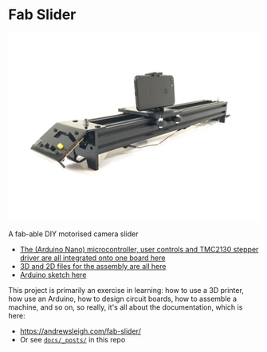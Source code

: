 # Fab Slider

![fab-slider-v2-hero.jpg](docs/assets/fab-slider-v2-hero.jpg)

A fab-able DIY motorised camera slider


* [The (Arduino Nano) microcontroller, user controls and TMC2130 stepper driver are all integrated onto one board here](boards/driver-arduino-shield/v3)
* [3D and 2D files for the assembly are all here](3d-parts/v1)
* [Arduino sketch here](arduino-code/v2)


This project is primarily an exercise in learning: how to use a 3D printer, how use an Arduino, how to design circuit boards, how to assemble a machine, and so on, so really, it's all about the documentation, which is here:

* <https://andrewsleigh.com/fab-slider/>
* Or see [`docs/_posts/`](docs/_posts/) in this repo